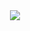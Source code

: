 <div align = "center">
    <a href = "https://hub.docker.com/repository/docker/zerohertzkr/airflow-ga4/general">
        <img src="https://img.shields.io/docker/v/zerohertzkr/airflow-ga4?style=for-the-badge&logo=Docker&label=zerohertzkr/airflow-ga4&labelColor=800a0a"/>
    </a>
</div>
